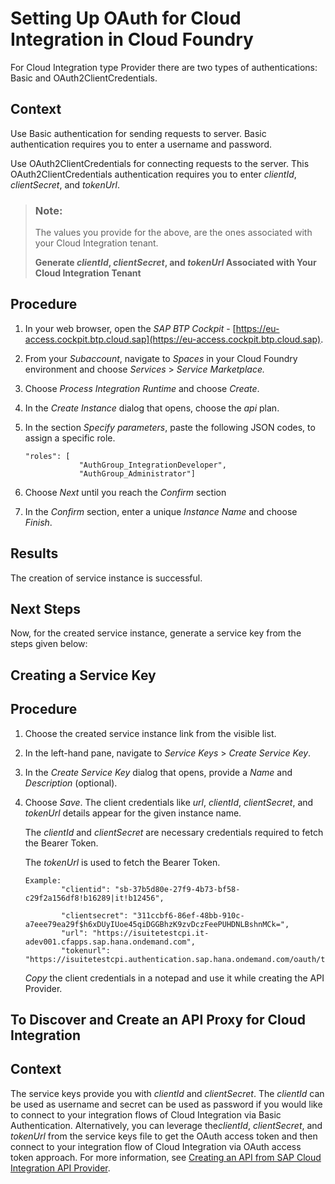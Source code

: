 <!-- loio641c56b41dfb4ca48328e64d284a97be -->

# Setting Up OAuth for Cloud Integration in Cloud Foundry

For Cloud Integration type Provider there are two types of authentications: Basic and OAuth2ClientCredentials.



## Context

Use Basic authentication for sending requests to server. Basic authentication requires you to enter a username and password.

Use OAuth2ClientCredentials for connecting requests to the server. This OAuth2ClientCredentials authentication requires you to enter *clientId*, *clientSecret*, and *tokenUrl*.

> ### Note:  
> The values you provide for the above, are the ones associated with your Cloud Integration tenant.
> 
> **Generate *clientId*, *clientSecret*, and *tokenUrl* Associated with Your Cloud Integration Tenant**



## Procedure

1.  In your web browser, open the *SAP BTP Cockpit* - [https://eu-access.cockpit.btp.cloud.sap](https://eu-access.cockpit.btp.cloud.sap).

2.  From your *Subaccount*, navigate to *Spaces* in your Cloud Foundry environment and choose *Services* \> *Service Marketplace.*

3.  Choose *Process Integration Runtime* and choose *Create*.

4.  In the *Create Instance* dialog that opens, choose the *api* plan.

5.  In the section *Specify parameters*, paste the following JSON codes, to assign a specific role.

    ```
    "roles": [
                "AuthGroup_IntegrationDeveloper",
                "AuthGroup_Administrator"]
    
    ```

6.  Choose *Next* until you reach the *Confirm* section

7.  In the *Confirm* section, enter a unique *Instance Name* and choose *Finish*.




<a name="loio641c56b41dfb4ca48328e64d284a97be__result_zpd_zy3_zsb"/>

## Results

The creation of service instance is successful.



<a name="loio641c56b41dfb4ca48328e64d284a97be__postreq_am5_zy3_zsb"/>

## Next Steps

Now, for the created service instance, generate a service key from the steps given below:

<a name="task_mc5_3n3_zsb"/>

<!-- task\_mc5\_3n3\_zsb -->

## Creating a Service Key



<a name="task_mc5_3n3_zsb__steps_nqw_m53_zsb"/>

## Procedure

1.  Choose the created service instance link from the visible list.

2.  In the left-hand pane, navigate to *Service Keys* \> *Create Service Key*.

3.  In the *Create Service Key* dialog that opens, provide a *Name* and *Description* \(optional\).

4.  Choose *Save*. The client credentials like *url*, *clientId*, *clientSecret*, and *tokenUrl* details appear for the given instance name.

    The *clientId* and *clientSecret* are necessary credentials required to fetch the Bearer Token.

    The *tokenUrl* is used to fetch the Bearer Token.

    ```
    Example:
            "clientid": "sb-37b5d80e-27f9-4b73-bf58-c29f2a156df8!b16289|it!b12456",
    
            "clientsecret": "311ccbf6-86ef-48bb-910c-a7eee79ea29f$h6xDUyIUoe45qiDGGBhzK9zvDczFeePUHDNLBshnMCk=",
            "url": "https://isuitetestcpi.it-adev001.cfapps.sap.hana.ondemand.com",
            "tokenurl": "https://isuitetestcpi.authentication.sap.hana.ondemand.com/oauth/token"
    
    ```

    *Copy* the client credentials in a notepad and use it while creating the API Provider.


<a name="task_emw_lz3_zsb"/>

<!-- task\_emw\_lz3\_zsb -->

## To Discover and Create an API Proxy for Cloud Integration



<a name="task_emw_lz3_zsb__context_ezz_qz3_zsb"/>

## Context

The service keys provide you with *clientId* and *clientSecret*. The *clientId* can be used as username and secret can be used as password if you would like to connect to your integration flows of Cloud Integration via Basic Authentication. Alternatively, you can leverage the*clientId*, *clientSecret*, and *tokenUrl* from the service keys file to get the OAuth access token and then connect to your integration flow of Cloud Integration via OAuth access token approach. For more information, see [Creating an API from SAP Cloud Integration API Provider](creating-an-api-from-sap-cloud-integration-api-provider-aefbd74.md).

